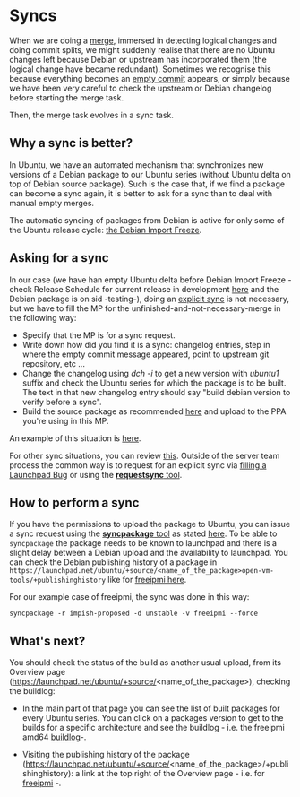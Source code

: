 Syncs
=====

When we are doing a [merge](https://github.com/canonical/ubuntu-maintainers-handbook/blob/master/PackageMerging.md#merging),
immersed in detecting logical changes and doing commit splits,
we might suddenly realise that there are no Ubuntu changes left because Debian or upstream has incorporated
them (the logical change have became redundant). Sometimes we recognise this because everything becomes an
[empty commit](https://github.com/canonical/ubuntu-maintainers-handbook/blob/c338c20208865a3cc42d0d464783df4f21b2e10b/PackageMerging.md#empty-commits) appears,
or simply because we have been very careful to check the upstream or Debian changelog before starting the merge task.

Then, the merge task evolves in a sync task.


Why a sync is better?
---------------------

In Ubuntu, we have an automated mechanism that synchronizes new versions of a Debian package to
our Ubuntu series (without Ubuntu delta on top of Debian source package). Such is the case that, if we find a package can become a sync again, it is better to ask for a sync than to deal with manual empty merges.

The automatic syncing of packages from Debian is active for only some of the Ubuntu release cycle: [the Debian Import Freeze](https://wiki.ubuntu.com/DebianImportFreeze).


Asking for a sync
-----------------

In our case (we have han empty Ubuntu delta before Debian Import Freeze - check Release Schedule for current release in development [here](https://wiki.ubuntu.com/ReleaseSchedule) and the Debian package is on sid -testing-), doing an [explicit sync](https://wiki.ubuntu.com/SyncRequestProcess#Content_of_a_sync_request) is not necessary, but we have to fill the MP for the unfinished-and-not-necessary-merge in the following way:

- Specify that the MP is for a sync request.
- Write down how did you find it is a sync: changelog entries, step in where the empty commit message appeared, point to upstream git repository, etc ...
- Change the changelog using *dch -i* to get a new version with *ubuntu1* suffix and check the Ubuntu series for which the package is to be built. The text in that new changelog entry should say "build debian version to verify before a sync".
- Build the source package as recommended [here](https://github.com/canonical/ubuntu-maintainers-handbook/blob/master/PackageBuilding.md#using-dpkg-buildpackage) and upload to the PPA you're using in this MP.

An example of this situation is [here](https://code.launchpad.net/~mirespace/ubuntu/+source/freeipmi/+git/freeipmi/+merge/407014).

For other sync situations, you can review [this](https://wiki.ubuntu.com/SyncRequestProcess). Outside of the server team process the common way is to request for an explicit sync via [filling a Launchpad Bug](https://wiki.ubuntu.com/SyncRequestProcess#For_people_requiring_sponsorship) or using the [**requestsync** tool](https://manpages.ubuntu.com/manpages/impish/man1/requestsync.1.html).


How to perform a sync
---------------------

If you have the permissions to upload the package to Ubuntu, you can issue a sync request using the [**syncpackage** tool](http://manpages.ubuntu.com/manpages/impish/man1/syncpackage.1.html) as stated [here](https://wiki.ubuntu.com/SyncRequestProcess#For_people_with_permission_to_upload_the_package_to_Ubuntu).
To be able to `syncpackage` the package needs to be known to launchpad and there is a slight delay between a Debian upload and the availability to launchpad. You can check the Debian publishing history of a package in `https://launchpad.net/ubuntu/+source/<name_of_the_package>open-vm-tools/+publishinghistory` like for [freeipmi here](https://launchpad.net/ubuntu/+source/freeipmi/+publishinghistory).

For our example case of freeipmi, the sync was done in this way:

```shell
syncpackage -r impish-proposed -d unstable -v freeipmi --force
```


What's next?
------------

You should check the status of the build as another usual upload, from its Overview page (https://launchpad.net/ubuntu/+source/<name_of_the_package>), checking the buildlog:

- In the main part of that page you can see the list of built packages for every Ubuntu series. You can click on a packages version to get to the builds for a specific architecture and see the buildlog - i.e. the freeipmi amd64 [buildlog](https://launchpad.net/ubuntu/+source/freeipmi/1.6.6-4/+build/21971101/+files/buildlog_ubuntu-impish-amd64.freeipmi_1.6.6-4_BUILDING.txt.gz)-.

- Visiting the publishing history of the package (https://launchpad.net/ubuntu/+source/<name_of_the_package>/+publishinghistory): a link at the top right of the Overview page - i.e. for [freeipmi](https://launchpad.net/ubuntu/+source/freeipmi/+publishinghistory) -.
